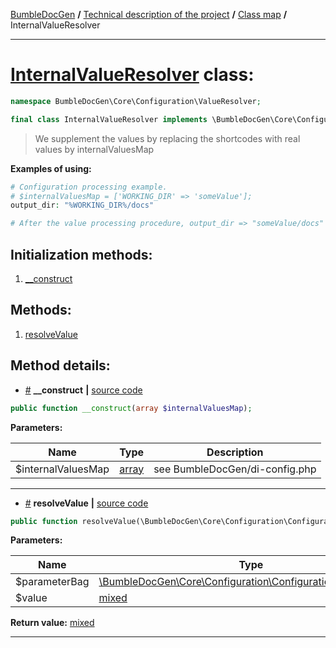 <!-- {% raw %} -->
<embed> <a href="/docs/readme.md">BumbleDocGen</a> <b>/</b> <a href="/docs/tech/readme.md">Technical description of the project</a> <b>/</b> <a href="/docs/tech/map.md">Class map</a> <b>/</b> InternalValueResolver<hr> </embed>

<h1>
    <a href="https://github.com/bumble-tech/bumble-doc-gen/blob/master/BumbleDocGen/Core/Configuration/ValueResolver/InternalValueResolver.php#L18">InternalValueResolver</a> class:
</h1>





```php
namespace BumbleDocGen\Core\Configuration\ValueResolver;

final class InternalValueResolver implements \BumbleDocGen\Core\Configuration\ValueResolver\ValueResolverInterface
```

<blockquote>We supplement the values by replacing the shortcodes with real values by internalValuesMap</blockquote>


<b>Examples of using:</b>

```php
# Configuration processing example.
# $internalValuesMap = ['WORKING_DIR' => 'someValue'];
output_dir: "%WORKING_DIR%/docs"

# After the value processing procedure, output_dir => "someValue/docs"

```






<h2>Initialization methods:</h2>

<ol>
<li>
    <a href="#m-construct">__construct</a>
    </li>
</ol>

<h2>Methods:</h2>

<ol>
<li>
    <a href="#mresolvevalue">resolveValue</a>
    </li>
</ol>







<h2>Method details:</h2>

<div class='method_description-block'>

<ul>
<li><a name="m-construct" href="#m-construct">#</a>
 <b>__construct</b>
    <b>|</b> <a href="https://github.com/bumble-tech/bumble-doc-gen/blob/master/BumbleDocGen/Core/Configuration/ValueResolver/InternalValueResolver.php#L23">source code</a></li>
</ul>

```php
public function __construct(array $internalValuesMap);
```



<b>Parameters:</b>

<table>
    <thead>
    <tr>
        <th>Name</th>
        <th>Type</th>
        <th>Description</th>
    </tr>
    </thead>
    <tbody>
            <tr>
            <td>$internalValuesMap</td>
            <td><a href='https://www.php.net/manual/en/language.types.array.php'>array</a></td>
            <td>see BumbleDocGen/di-config.php</td>
        </tr>
        </tbody>
</table>



</div>
<hr>
<div class='method_description-block'>

<ul>
<li><a name="mresolvevalue" href="#mresolvevalue">#</a>
 <b>resolveValue</b>
    <b>|</b> <a href="https://github.com/bumble-tech/bumble-doc-gen/blob/master/BumbleDocGen/Core/Configuration/ValueResolver/InternalValueResolver.php#L27">source code</a></li>
</ul>

```php
public function resolveValue(\BumbleDocGen\Core\Configuration\ConfigurationParameterBag $parameterBag, mixed $value): mixed;
```



<b>Parameters:</b>

<table>
    <thead>
    <tr>
        <th>Name</th>
        <th>Type</th>
        <th>Description</th>
    </tr>
    </thead>
    <tbody>
            <tr>
            <td>$parameterBag</td>
            <td><a href='https://github.com/bumble-tech/bumble-doc-gen/blob/master/BumbleDocGen/Core/Configuration/ConfigurationParameterBag.php'>\BumbleDocGen\Core\Configuration\ConfigurationParameterBag</a></td>
            <td>-</td>
        </tr>
            <tr>
            <td>$value</td>
            <td><a href='https://www.php.net/manual/en/language.types.mixed.php'>mixed</a></td>
            <td>-</td>
        </tr>
        </tbody>
</table>

<b>Return value:</b> <a href='https://www.php.net/manual/en/language.types.mixed.php'>mixed</a>


</div>
<hr>

<!-- {% endraw %} -->